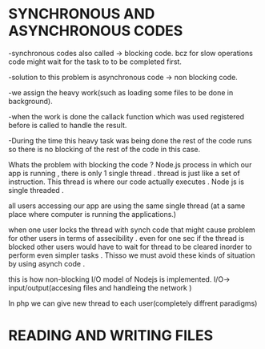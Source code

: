 # SYNCHRONOUS AND ASYNCHRONOUS CODES

-synchronous codes also called -> blocking code. bcz for slow operations code might wait for the task to to be completed first.

-solution to this problem is asynchronous code -> non blocking code.

-we assign the heavy work(such as loading some files to be done in background).

-when the work is done the callack function which was used registered before is called to handle the result.

-During the time this heavy task was being done the rest of the code runs so there is no blocking of the rest of the code in this case.

Whats the problem with blocking the code ?
Node.js process in which our app is running , there is only 1 single thread . thread is just like a set of instruction. This thread is where our code actually executes . Node js is single threaded .

all users accessing our app are using the same single thread (at a same place where computer is running the applications.)

when one user locks the thread with synch code that might cause problem for other users in terms of assecibility .
even for one sec if the thread is blocked other users would have to wait for thread to be cleared inorder to perform even simpler tasks . Thisso we must avoid these kinds of situation by using asynch code . 

this is how non-blocking I/O model of Nodejs is implemented. 
I/O-> input/output(accesing files and handleing the network )

In php we can give new thread to each user(completely diffrent paradigms)

# READING AND WRITING FILES
